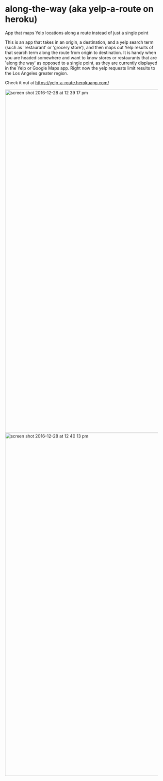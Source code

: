 # along-the-way (aka yelp-a-route on heroku)
App that maps Yelp locations along a route instead of just a single point

This is an app that takes in an origin, a destination, and a yelp search term (such as 'restaurant' or 'grocery store'), and then maps out Yelp results of that search term along the route from origin to destination. It is handy when you are headed somewhere and want to know stores or restaurants that are 'along the way' as opposed to a single point, as they are currently displayed in the Yelp or Google Maps app. Right now the yelp requests limit results to the Los Angeles greater region.

Check it out at https://yelp-a-route.herokuapp.com/

<img width="1129" alt="screen shot 2016-12-28 at 12 39 17 pm" src="https://cloud.githubusercontent.com/assets/17018802/21531240/4507ba20-ccfb-11e6-8b56-dc511acd934c.png">

<img width="1128" alt="screen shot 2016-12-28 at 12 40 13 pm" src="https://cloud.githubusercontent.com/assets/17018802/21531242/46a59140-ccfb-11e6-9de5-592fbc26e3d7.png">
